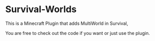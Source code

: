 # Survival-Worlds

This is a Minecraft Plugin that adds MultiWorld in Survival,

You are free to check out the code if you want or just use the plugin.
